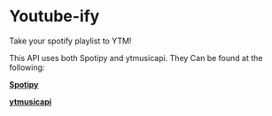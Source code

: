 # Youtube-ify
Take your spotify playlist to YTM!

This API uses both Spotipy and ytmusicapi. They Can be found at the following:

**[Spotipy](https://github.com/plamere/spotipy/blob/2.16.1/docs/index.rst)**

**[ytmusicapi](https://github.com/sigma67/ytmusicapi)**